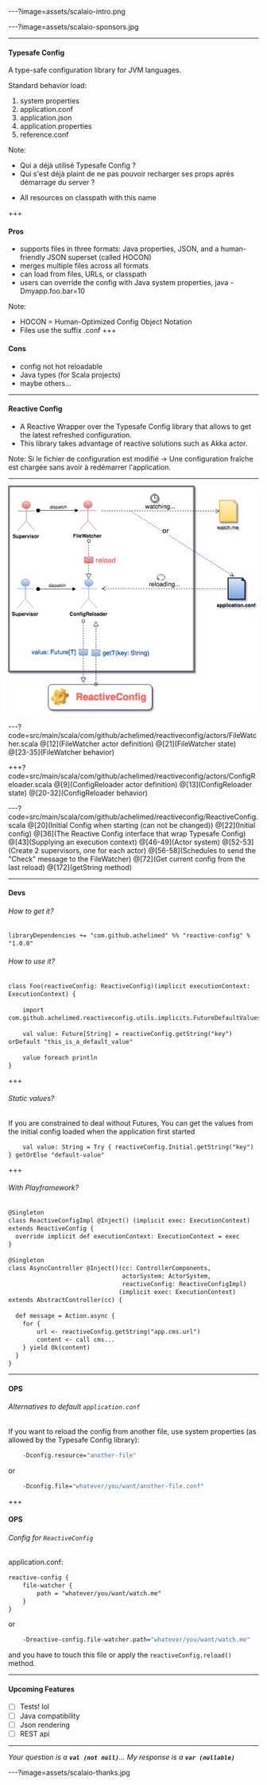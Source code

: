 ---?image=assets/scalaio-intro.png

---?image=assets/scalaio-sponsors.jpg

---
#### Typesafe Config

A type-safe configuration library for JVM languages.

Standard behavior load:
1. system properties
1. application.conf
1. application.json
1. application.properties
1. reference.conf

Note:
- Qui a déjà utilisé Typesafe Config ?
- Qui s'est déjà plaint de ne pas pouvoir recharger ses props après démarrage du server ?

* All resources on classpath with this name

+++

#### Pros
- supports files in three formats: Java properties, JSON, and a human-friendly JSON superset (called HOCON)
- merges multiple files across all formats
- can load from files, URLs, or classpath
- users can override the config with Java system properties, java -Dmyapp.foo.bar=10

Note:
- HOCON = Human-Optimized Config Object Notation
- Files use the suffix .conf
+++ 

#### Cons
- config not hot reloadable
- Java types (for Scala projects)
- maybe others...

---
#### Reactive Config
- A Reactive Wrapper over the Typesafe Config library that allows to get the latest refreshed configuration. 
- This library takes advantage of reactive solutions such as Akka actor. 

Note:
Si le fichier de configuration est modifié -> Une configuration fraîche est chargée sans avoir à redémarrer l'application.

---

![ReactiveConfig](assets/reactive-config-architecture.png)

---?code=src/main/scala/com/github/achelimed/reactiveconfig/actors/FileWatcher.scala
@[12](FileWatcher actor definition)
@[21](FileWatcher state)
@[23-35](FileWatcher behavior)

+++?code=src/main/scala/com/github/achelimed/reactiveconfig/actors/ConfigReloader.scala
@[9](ConfigReloader actor definition)
@[13](ConfigReloader state)
@[20-32](ConfigReloader behavior)

---?code=src/main/scala/com/github/achelimed/reactiveconfig/ReactiveConfig.scala
@[20](Initial Config when starting (can not be changed))
@[22](Initial config)
@[36](The Reactive Config interface that wrap Typesafe Config)
@[43](Supplying an execution context)
@[46-49](Actor system)
@[52-53](Create 2 supervisors, one for each actor)
@[56-58](Schedules to send the "Check" message to the FileWatcher)
@[72](Get current config from the last reload)
@[172](getString method)

---
#### Devs
###### How to get it?

```
libraryDependencies += "com.github.achelimed" %% "reactive-config" % "1.0.0"
```

###### How to use it?
```
class Foo(reactiveConfig: ReactiveConfig)(implicit executionContext: ExecutionContext) {

    import com.github.achelimed.reactiveconfig.utils.implicits.FutureDefaultValues._
    
    val value: Future[String] = reactiveConfig.getString("key") orDefault "this_is_a_default_value"
    
    value foreach println
}
```
+++
###### Static values?

If you are constrained to deal without Futures, You can get the values from the initial config loaded when the application first started

```
    val value: String = Try { reactiveConfig.Initial.getString("key") } getOrElse "default-value"
```

+++

###### With Playframework?

```
@Singleton
class ReactiveConfigImpl @Inject() (implicit exec: ExecutionContext) extends ReactiveConfig {
  override implicit def executionContext: ExecutionContext = exec
}

@Singleton
class AsyncController @Inject()(cc: ControllerComponents,
                                actorSystem: ActorSystem,
                                reactiveConfig: ReactiveConfigImpl)
                               (implicit exec: ExecutionContext) extends AbstractController(cc) {

  def message = Action.async {
    for {
        url <- reactiveConfig.getString("app.cms.url")
        content <- call cms...
    } yield Ok(content)
  }
}
```
---
#### OPS
###### Alternatives to default `application.conf`

If you want to reload the config from another file, use system properties (as allowed by the Typesafe Config library):

```bash
    -Dconfig.resource="another-file"
```
or
```bash
    -Dconfig.file="whatever/you/want/another-file.conf"
```

+++
#### OPS
###### Config for `ReactiveConfig`

application.conf:
```properties
reactive-config {
    file-watcher {
        path = "whatever/you/want/watch.me"
    }
}
```
or
```bash
    -Dreactive-config.file-watcher.path="whatever/you/want/watch.me"
```
and you have to touch this file or apply the `reactiveConfig.reload()` method.

---
#### Upcoming Features
- [ ] Tests! lol
- [ ] Java compatibility
- [ ] Json rendering
- [ ] REST api

---

_Your question is a **`val (not null)`**..._
_My response is a **`var (nullable)`**_ 

---?image=assets/scalaio-thanks.jpg



